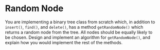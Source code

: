 # Random Node
You are implementing a binary tree class from scratch which, in addition to `insert()`, `find()`, and `delete()`, has a method `getRandomNode()` which returns a random node from the tree. All nodes should be equally likely to be chosen. Design and implement an algorithm for `getRandomNode()`, and explain how you would implement the rest of the methods.
